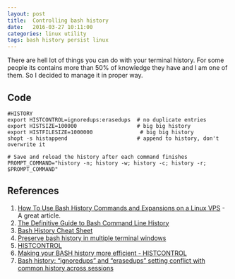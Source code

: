 ```yaml
---
layout: post
title:  Controlling bash history
date:   2016-03-27 10:11:00
categories: linux utility
tags: bash history persist linux
---
```


There are hell lot of things you can do with your terminal history. For some people its contains more than 50% of knowledge they have and I am one of them. So I decided to manage it in proper way.

## Code

```
#HISTORY
export HISTCONTROL=ignoredups:erasedups  # no duplicate entries
export HISTSIZE=100000                   # big big history
export HISTFILESIZE=1000000               # big big history
shopt -s histappend                      # append to history, don't overwrite it

# Save and reload the history after each command finishes
PROMPT_COMMAND="history -n; history -w; history -c; history -r; $PROMPT_COMMAND"
```


## References

1. [How To Use Bash History Commands and Expansions on a Linux VPS](https://www.digitalocean.com/community/tutorials/how-to-use-bash-history-commands-and-expansions-on-a-linux-vps) - A great article.
2. [The Definitive Guide to Bash Command Line History](http://www.catonmat.net/blog/the-definitive-guide-to-bash-command-line-history/)
3. [Bash History Cheat Sheet](http://www.catonmat.net/download/bash-history-cheat-sheet.pdf)
4. [Preserve bash history in multiple terminal windows](http://unix.stackexchange.com/questions/1288/preserve-bash-history-in-multiple-terminal-windows)
5. [HISTCONTROL](http://askubuntu.com/a/15929/78177)
6. [Making your BASH history more efficient - HISTCONTROL](http://jorge.fbarr.net/2011/03/24/making-your-bash-history-more-efficient/#HISTCONTROL)
7. [Bash history: “ignoredups” and “erasedups” setting conflict with common history across sessions](http://unix.stackexchange.com/questions/18212/bash-history-ignoredups-and-erasedups-setting-conflict-with-common-history)


